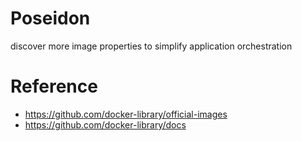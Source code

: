 # Poseidon

discover more image properties to simplify application orchestration 


# Reference

- https://github.com/docker-library/official-images
- https://github.com/docker-library/docs
